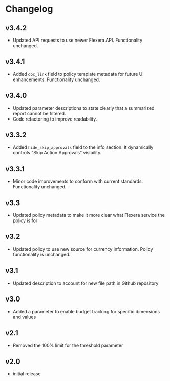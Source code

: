 # Changelog

## v3.4.2

- Updated API requests to use newer Flexera API. Functionality unchanged.

## v3.4.1

- Added `doc_link` field to policy template metadata for future UI enhancements. Functionality unchanged.

## v3.4.0

- Updated parameter descriptions to state clearly that a summarized report cannot be filtered.
- Code refactoring to improve readability.

## v3.3.2

- Added `hide_skip_approvals` field to the info section. It dynamically controls "Skip Action Approvals" visibility.

## v3.3.1

- Minor code improvements to conform with current standards. Functionality unchanged.

## v3.3

- Updated policy metadata to make it more clear what Flexera service the policy is for

## v3.2

- Updated policy to use new source for currency information. Policy functionality is unchanged.

## v3.1

- Updated description to account for new file path in Github repository

## v3.0

- Added a parameter to enable budget tracking for specific dimensions and values

## v2.1

- Removed the 100% limit for the threshold parameter

## v2.0

- initial release
